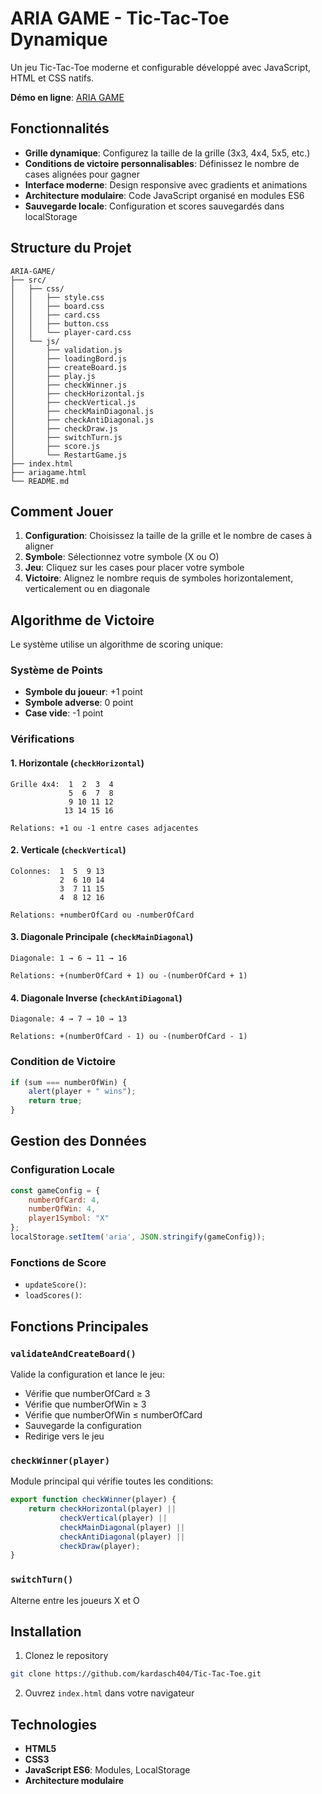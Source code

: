 # ARIA GAME - Tic-Tac-Toe Dynamique

Un jeu Tic-Tac-Toe moderne et configurable développé avec JavaScript, HTML et CSS natifs.

**Démo en ligne**: [ARIA GAME](https://tic-tac-iype7ujst-kardaches-projects.vercel.app/)

## Fonctionnalités

- **Grille dynamique**: Configurez la taille de la grille (3x3, 4x4, 5x5, etc.)
- **Conditions de victoire personnalisables**: Définissez le nombre de cases alignées pour gagner
- **Interface moderne**: Design responsive avec gradients et animations
- **Architecture modulaire**: Code JavaScript organisé en modules ES6
- **Sauvegarde locale**: Configuration et scores sauvegardés dans localStorage

## Structure du Projet

```
ARIA-GAME/
├── src/
│   ├── css/
│   │   ├── style.css          
│   │   ├── board.css          
│   │   ├── card.css           
│   │   ├── button.css         
│   │   └── player-card.css    
│   └── js/
│       ├── validation.js      
│       ├── loadingBord.js     
│       ├── createBoard.js     
│       ├── play.js            
│       ├── checkWinner.js     
│       ├── checkHorizontal.js 
│       ├── checkVertical.js   
│       ├── checkMainDiagonal.js 
│       ├── checkAntiDiagonal.js 
│       ├── checkDraw.js       
│       ├── switchTurn.js      
│       ├── score.js           
│       └── RestartGame.js     
├── index.html                 
├── ariagame.html             
└── README.md
```

## Comment Jouer

1. **Configuration**: Choisissez la taille de la grille et le nombre de cases à aligner
2. **Symbole**: Sélectionnez votre symbole (X ou O)
3. **Jeu**: Cliquez sur les cases pour placer votre symbole
4. **Victoire**: Alignez le nombre requis de symboles horizontalement, verticalement ou en diagonale

## Algorithme de Victoire

Le système utilise un algorithme de scoring unique:

### Système de Points
- **Symbole du joueur**: +1 point
- **Symbole adverse**: 0 point  
- **Case vide**: -1 point

### Vérifications

#### 1. Horizontale (`checkHorizontal`)
```
Grille 4x4:  1  2  3  4
             5  6  7  8
             9 10 11 12
            13 14 15 16

Relations: +1 ou -1 entre cases adjacentes
```

#### 2. Verticale (`checkVertical`)
```
Colonnes:  1  5  9 13
           2  6 10 14
           3  7 11 15
           4  8 12 16

Relations: +numberOfCard ou -numberOfCard
```

#### 3. Diagonale Principale (`checkMainDiagonal`)
```
Diagonale: 1 → 6 → 11 → 16

Relations: +(numberOfCard + 1) ou -(numberOfCard + 1)
```

#### 4. Diagonale Inverse (`checkAntiDiagonal`)
```
Diagonale: 4 → 7 → 10 → 13

Relations: +(numberOfCard - 1) ou -(numberOfCard - 1)
```

### Condition de Victoire
```javascript
if (sum === numberOfWin) {
    alert(player + " wins");
    return true;
}
```

## Gestion des Données

### Configuration Locale
```javascript
const gameConfig = {
    numberOfCard: 4,        
    numberOfWin: 4,         
    player1Symbol: "X"      
};
localStorage.setItem('aria', JSON.stringify(gameConfig));
```

### Fonctions de Score
- `updateScore()`: 
- `loadScores()`: 

## Fonctions Principales

### `validateAndCreateBoard()`
Valide la configuration et lance le jeu:
- Vérifie que numberOfCard ≥ 3
- Vérifie que numberOfWin ≥ 3
- Vérifie que numberOfWin ≤ numberOfCard
- Sauvegarde la configuration
- Redirige vers le jeu

### `checkWinner(player)`
Module principal qui vérifie toutes les conditions:
```javascript
export function checkWinner(player) {
    return checkHorizontal(player) ||
           checkVertical(player) || 
           checkMainDiagonal(player) ||
           checkAntiDiagonal(player) ||
           checkDraw(player);
}
```

### `switchTurn()`
Alterne entre les joueurs X et O


## Installation

1. Clonez le repository
```bash
git clone https://github.com/kardasch404/Tic-Tac-Toe.git
```
2. Ouvrez `index.html` dans votre navigateur


## Technologies

- **HTML5** 
- **CSS3** 
- **JavaScript ES6**: Modules, LocalStorage
- **Architecture modulaire**

